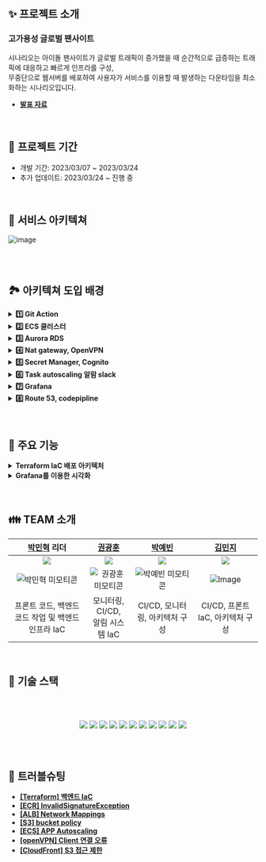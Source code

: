 ## ✨ 프로젝트 소개

### 고가용성 글로벌 팬사이트 <br>

 시나리오는 아이돌 팬사이트가 글로벌 트래픽이 증가했을 때 순간적으로 급증하는 트래픽에 대응하고 빠르게 인프라를 구성, <br>
 무중단으로 웹서버를 배포하여 사용자가 서비스를 이용할 때 발생하는 다운타임을 최소화하는 시나리오입니다.
<br>


- **[발표 자료](https://docs.google.com/presentation/d/13tJ_gnHv7RO3KuGKWGPG14OrM1K35mICUmn3lk0w_ic/edit?usp=sharing)<br>**

<br>

## 📆 프로젝트 기간 <br>

<ul>
  <li>개발 기간: 2023/03/07 ~ 2023/03/24</li>
  <li>추가 업데이트: 2023/03/24 ~ 진행 중</li>
</ul>


<br>

## 📖 서비스 아키텍쳐<br>

![image](https://user-images.githubusercontent.com/87158339/227396620-02a8d8b4-6ffc-4a00-8d0e-5b505998d3ca.png)

<br>
<br>

## 🏞️ 아키텍쳐 도입 배경<br>
<details> 
  <summary><strong>1️⃣ Git Action</strong></summary><br>
  backend CI/CD 구현부로 github action을 이용하였으며 소스 리포지토리에 tag가 푸시되면 트리거됩니다. tag는 시맨틱 버전 규칙에 따라 작성하기로 약속했고 ECR 이미지 이름은 해당 tag의 이름으로 저장됩니다. 저장된 ECR 이미지는 새로운 TaskDefinition 개정을 생성하는데 사용되고 최종적으로 ECS Service가 새 개정을 참조하여 업데이트됩니다.<br>
<br>
</details>

<details> 
  <summary><strong>2️⃣ ECS 클러스터 </strong></summary><br>
  api 서버가 구현되는 환경으로 ecs는 Multi AZ 기능과 auto scaling을 통한 높은 확장성 그리고 다른 컨테이너 오케스트레이션에 비해 간단한 구성과 운영이 가능하기 때문에 저희 서비스에 최적의 도구라고 생각하여 선택하게 되었습니다. 또한 Secret Manager를 통해 DB 엔드포인트에 대한 민감 정보를 암호화하여 저장하고 ECS Taskdefinition에서 평문 Value가 아닌 Value From으로 참조가 가능합니다.<br>
<br>
</details>
<details> 
  <summary><strong>3️⃣ Aurora RDS</strong></summary><br>
  aurora는 스토리지 클러스터를 통한 스토리지 자동확장과 데이터 무결성을 보장하고 읽기 성능을 올렸으며, 쓰기 단순화를 통해 일반 RDS보다 쓰기 성능도 증가하였습니다. 무엇보다 자체적으로 autoscaling policy를 통해 컴퓨트 노드의 자동확장이 가능하고 Multi AZ를 지원하기 때문에 가용성도 확보할 수 있었습니다.<br>
<br>  
</details>
<details> 
  <summary><strong>4️⃣ Nat gateway, OpenVPN</strong></summary><br>
  Nat gateway는 프라이빗 서브넷에 위치한 ECS task 또는 Aurora 인스턴스에서 인터넷으로 향하는 Outbound 트래픽 경로를 열어주기 위해 사용되었고 일반적인 서비스 트래픽 처리에는 사용되지 않으나 DB 엔진 업데이트나 기타 외부와의 통신이 필요할 때 사용됩니다. 초기 NAT Gateway는 고강용성을 위해 Multi AZ로 구성하였으나 많은 비용이 발생했기에 1개 인스턴스로 축소하게 되었습니다. 또한 EC2 인스턴스에는 openVPN Access Sever가 구성이 되고 이는 개발자의 로컬 PC 환경이 VPC 안에 있는 것 처럼 동작하게 해줍니다. 우리 팀은 백엔드 코드 변경 시 Aurora와 연계하여 로컬에서 테스트가 필요했기 때문에 도입하게 되었습니다.<br>
<br>
</details>
<details> 
  <summary><strong>5️⃣ Secret Manager, Cognito</strong></summary><br>
  Secret Manager는 EC2 서버에 웹 콘솔로 접속하고 연결된 세션에 대한 감사에 목적으로 구성하였습니다. 또 다른 장점으로 EC2 서버에 SSH 접속할 때 필요한 포트나 키를 관리할 필요가 없어집니다. Cognito는 애플리케이션에 회원가입, 로그인 하는데 필요한 사용자 데이터베이스로 사용하게 됩니다.<br>
<br>  
</details>
<details> 
  <summary><strong>6️⃣ Task autoscaling 알람 slack</strong></summary><br>
  CloudWatch에서 ECS를 모니터링 하다가 일정한 임계치를 초과하는 CPU 사용률이 감지되면 Alarm을 활성화하고 해당하는 event는 SNS로 보내집니다. SNS로 보내진 메시지는 Lambda 함수를 호출하게 됩니다. Lambda는 Slack 채널에 발생한 event를 필터링하여 전달합니다.<br>
<br>  
</details>
<details> 
  <summary><strong>7️⃣ Grafana</strong></summary><br>
  CloudWatch Metrics과 Logs에 수집된 데이터를 소스로 Managed for Grafana 대시보드를 구성합니다. 대시보드에는 Aurora, ECS, WAF 등 다양한 Metircs과 Logs를 시각화합니다.<br>
<br>
</details>
<details> 
  <summary><strong>8️⃣ Route 53, codepipline</strong></summary><br>
  사용자는 Route53에서 DNS Lookup을 하고 CloudFront에 연결 요청합니다. CloudFront는 Frontend 페이지를 캐싱하고 WAF가 연결되어있어 다양한 webACL 규칙에 의거해 악의적인 패킷이 필터링됩니다. 또한 CloudFront 오리진은 S3 정적 웹사이트 호스팅 기능을 사용하였으며 프론트엔드 코드는 S3에 저장됩니다. AWS의 CodePipeline은 프로젝트 Github 리포지토리를 소스로 트리거됩니다.<br>
<br>  
</details>
<br>
<br>

## 📌 주요 기능

<details> 
  <summary><strong>Terraform IaC 배포 아키텍처<br></strong></summary><br>

![Image](https://user-images.githubusercontent.com/106081707/227449823-cae7097a-b265-4bc0-8b33-afeea264ab6f.png)

  terraform을 협업하고 state 파일을 관리하기위해 terraform cloud를 사용했으며 각 백엔드 인프라와 프론트엔드 인프라, 테라폼 디렉토리를<br> WorkSpace마다 다르게 지정해주고, GitHub에 푸시하면 셋팅해놓은 변수를 이용해서 Plan을 실행하고,<br> 혹시 모를 충돌을 방지하기 위해 Apply는 수동으로 셋팅했습니다.


![Image](https://user-images.githubusercontent.com/106081707/227465023-d601ce8a-7c4d-47e2-a90c-d4720a31b100.png)
    
  
![Image](https://user-images.githubusercontent.com/106081707/227465713-ace168e6-b64b-4270-a0c8-e9fdfbf92121.png)


![Image](https://user-images.githubusercontent.com/106081707/227466523-7908f864-191f-4fb6-b81a-297a31117f27.png)
  aws 프로바이더를 사용 할 수있도록 aws 인증키를 env타입으로 세팅하고 terraform에서 사용될 민감 변수들은 terraform 타입으로 세팅했습니다.

<br>  
</details>
<details> 
  <summary><strong>Grafana를 이용한 시각화<br></strong></summary><br>

![Image](https://user-images.githubusercontent.com/106081707/227451614-a325a6b2-a34a-4d2a-84af-33d9131cefc6.png)

  모니터링할 대상으로 Aurora 데이터베이스, CloudFront, ALB, ECS 리소스에서 Metrics을 수집하고, ECS, Session Manager, WAF에서 Logs를 수집합니다.

### Metrics
---
#### Aurora에서 Query Throughput, Query Performance, Connections, Resource 사용량, Replica 관련 메트릭을 수집합니다.
![rds_metrics](https://user-images.githubusercontent.com/87158339/227463994-5da00a99-bfc9-4210-96a6-2d8576801b90.png)<br><br>

#### CloudFront에서 Errors와 Caching, 리소스 사용량 메트릭을 수집합니다.
![cloudfront_metrics](https://user-images.githubusercontent.com/87158339/227464269-f694f375-0306-43a4-a931-e275fc7034e1.png)<br><br>

#### ALB에서 Errors와 Latency, 리소스 사용량 메트릭을 수집합니다.
![elb_metrics](https://user-images.githubusercontent.com/87158339/227464428-12bf8a83-4a3d-486c-9cb4-96f5809225ae.png)<br><br>

#### ECS에서 service, 리소스 사용량 메트릭을 수집합니다.
![ecs_metrics](https://user-images.githubusercontent.com/87158339/227465470-a5b6e786-5712-4242-b510-0ac529758041.png)<br><br>

### Logs
---
#### ECS에서 200, 300, 400, 500 번대 응답, 요청 메시지를 수집하고 있습니다.
![ecs_logs](https://user-images.githubusercontent.com/87158339/227465855-4902a2ff-3bad-46b9-8b1b-fffa279a49eb.png)<br><br>

#### Session Manager에서 세션 정보를 수집하고 있습니다.
![sessionmansger_logs](https://user-images.githubusercontent.com/87158339/227465981-9c6aaa06-5a18-4885-9d06-a3ee389b80e8.png)<br><br>

#### WAF에서 국가별 트래픽과 차단 허용된 패킷의 개수, 그리고 차단된 패킷에 적용된 webACL을 확인할 수 있습니다.
![waf_logs](https://user-images.githubusercontent.com/87158339/225793713-4fc4c6b8-e1b6-4c6a-99d2-5c29be391eb3.png)<br><br>

### 수집 데이터
---
|리소스|데이터 유형|지표|
|:----|:--------:|:---|
|ECS|Metrics, Logs&nbsp;&nbsp;&nbsp;&nbsp;&nbsp;&nbsp;&nbsp;&nbsp;|Metrics: Service, Utilization <br>Logs: Response, Request|
|Aurora|Metrics|Query Throughput, Query Performance, Connections, Utilization, Replica&nbsp;&nbsp;&nbsp;&nbsp;&nbsp;&nbsp;&nbsp;&nbsp;&nbsp;&nbsp;&nbsp;&nbsp;&nbsp;&nbsp;&nbsp;&nbsp;&nbsp;&nbsp;&nbsp;&nbsp;&nbsp;&nbsp;&nbsp;&nbsp;&nbsp;&nbsp;&nbsp;&nbsp;&nbsp;&nbsp;&nbsp;&nbsp;&nbsp;|
|CloudFront&nbsp;&nbsp;&nbsp;&nbsp;&nbsp;&nbsp;&nbsp;|Metrics|Errors, Caching|
|ALB|Metrics|Errors, Latency, Utilization|
|Session Manager|Logs|session|
|WAF|Logs|국가별 트래픽, 차단/허용 패킷 개수, 차단된 패킷에 적용된 rule|

<br>  
</details>

<br>
<br>

## 👪 TEAM 소개

|[박민혁](https://github.com/Park-Seaweed) 리더|[권광훈](https://github.com/gangdonguri)|[박예빈](https://github.com/yebinnn)|[김민지](https://github.com/si946bi)|
|:---:|:---:|:---:|:---:|
|<img src="https://img.shields.io/badge/DevOps-000000?style=for-the-badge&logo=&logoColor=white">|<img src="https://img.shields.io/badge/DevOps-000000?style=for-the-badge&logo=&logoColor=white">|<img src="https://img.shields.io/badge/DevOps-000000?style=for-the-badge&logo=&logoColor=white">|<img src="https://img.shields.io/badge/DevOps-000000?style=for-the-badge&logo=&logoColor=white">|
|![박민혁 미모티콘](https://img1.daumcdn.net/thumb/R1280x0/?scode=mtistory2&fname=https%3A%2F%2Fblog.kakaocdn.net%2Fdn%2FzR6lR%2FbtrNjzHoynR%2FI4iKHEHRzPhXzKSm8xWxL0%2Fimg.png)|![권광훈 미모티콘](https://user-images.githubusercontent.com/87158339/227462281-977f1b83-211c-48b3-8f9f-c25a4f87b76b.png)|![박예빈 미모티콘](https://user-images.githubusercontent.com/119267181/227461192-be169932-94cf-40b0-a10b-b12fa7afa4bf.png)|![Image](https://user-images.githubusercontent.com/106081707/227473794-4846c193-997e-4cf2-b618-d7bb179d3cf0.JPG)|
|프론트 코드, 백엔드 코드 작업 및 백엔드 인프라 IaC |모니터링, CI/CD, <br>알림 시스템 IaC| CI/CD, 모니터링, 아키텍처 구성  |CI/CD, 프론트 IaC, 아키텍처 구성|
<br>

## 🔧 기술 스택

<br>
<br>

<p align="center">
<img src="https://img.shields.io/badge/Terraform-7B42BC?style=for-the-badge&logo=Terraform&logoColor=white"> 
<img src="https://img.shields.io/badge/k6-7D64FF?style=for-the-badge&logo=k6&logoColor=white">
<img src="https://img.shields.io/badge/Grafana-F46800?style=for-the-badge&logo=Grafana&logoColor=white">
<img src="https://img.shields.io/badge/Amazon AWS-232F3E?style=for-the-badge&logo=Amazon AWS&logoColor=white">
<img src="https://img.shields.io/badge/GitHub Actions-2088FF?style=for-the-badge&logo=GitHub Actions&logoColor=white">
<img src="https://img.shields.io/badge/Slack-4A154B?style=for-the-badge&logo=Slack&logoColor=white">
<img src="https://img.shields.io/badge/JavaScript-F7DF1E?style=for-the-badge&logo=JavaScript&logoColor=black">
<img src="https://img.shields.io/badge/React-61DAFB?style=for-the-badge&logo=React&logoColor=black">
<img src="https://img.shields.io/badge/Fastify-000000?style=for-the-badge&logo=Fastify&logoColor=white">
<img src="https://img.shields.io/badge/MySQL-4479A1?style=for-the-badge&logo=MySQL&logoColor=white">
<img src="https://img.shields.io/badge/OpenVPN-EA7E20?style=for-the-badge&logo=OpenVPN&logoColor=white">



 </p>

 <br>
 <br>





## 🚀 트러블슈팅

- **[[Terraform] 백엔드 IaC](https://github.com/cs-devops-bootcamp/devops-03-Final-TeamA/issues/41)<br>**
- **[[ECR] InvalidSignatureException](https://github.com/cs-devops-bootcamp/devops-03-Final-TeamA/discussions/15)<br>**
- **[[ALB] Network Mappings](https://github.com/cs-devops-bootcamp/devops-03-Final-TeamA/discussions/16)<br>**
- **[[S3] bucket policy](https://github.com/cs-devops-bootcamp/devops-03-Final-TeamA/discussions/59)<br>**
- **[[ECS] APP Autoscaling](https://github.com/PerDayOneSpoon/PerDayOneSpoon-BE/wiki/Hikari-pool-time-out)<br>**
- **[[openVPN] Client 연결 오류](https://github.com/cs-devops-bootcamp/devops-03-Final-TeamA/discussions/64)<br>**
- **[[CloudFront] S3 접근 제한](https://github.com/cs-devops-bootcamp/devops-03-Final-TeamA/discussions/66)<br>**
